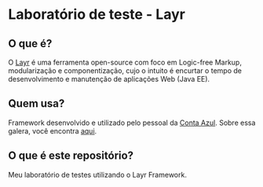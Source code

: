 # Laboratório de teste - Layr

## O que é?

O [Layr](https://github.com/miere/Layr) é uma ferramenta open-source com foco em Logic-free Markup, modularização e componentização, cujo o intuito é encurtar o tempo de desenvolvimento e manutenção de aplicações Web (Java EE).

## Quem usa?

Framework desenvolvido e utilizado pelo pessoal da [Conta Azul](https://contaazul.com/). Sobre essa galera, você encontra [aqui](https://contaazul.com/sobre).

## O que é este repositório?

Meu laboratório de testes utilizando o Layr Framework.